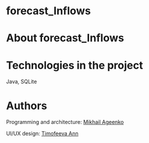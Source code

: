 # forecast_Inflows

# About forecast_Inflows

# Technologies in the project
Java, SQLite

# Authors
Programming and architecture: [Mikhail Ageenko](https://github.com/millerM907)

UI/UX design: [Timofeeva Ann](https://github.com/timofann)  
